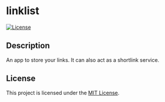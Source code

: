 # linklist

[![License](https://img.shields.io/badge/license-MIT-blue.svg)](LICENSE)

## Description

An app to store your links. It can also act as a shortlink service.

## License

This project is licensed under the [MIT License](LICENSE).